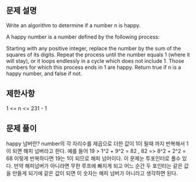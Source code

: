 ## 문제 설명

Write an algorithm to determine if a number n is happy.

A happy number is a number defined by the following process:

Starting with any positive integer, replace the number by the sum of the squares of its digits.
Repeat the process until the number equals 1 (where it will stay), or it loops endlessly in a cycle which does not include 1.
Those numbers for which this process ends in 1 are happy.
Return true if n is a happy number, and false if not.

## 제한사항

1 <= n <= 231 - 1

## 문제 풀이

happy 넘버란? number의 각 자리수를 제곱으로 더한 값이 1이 될때 까지 반복해서 1이 되면 해피 넘버라고 한다.
예를 들어 19 > 1^2 + 9^2 = 82 , 82 => 8^2 + 2^2 = 68 이렇게 반복하다면 19는 1이 되므로 해피 넘어이다.
이 문제눈 투포인터로 풀수 있다. 만약 해피넘버가 아니라면 무한 루프에 빠지게 되고 어느 순간 두 포인터는 같은 값을 만들게 되기에
같은 값이 되면 이 숫자는 해피 넘버가 아니라고 생각하면 된다.
